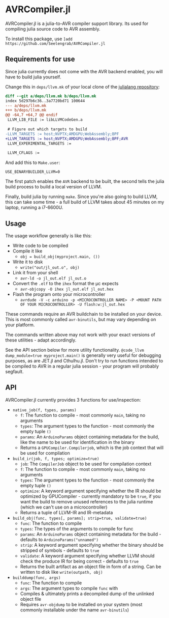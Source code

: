 # AVRCompiler.jl

AVRCompiler.jl is a julia-to-AVR compiler support library. Its used for compiling julia source code to AVR assembly.

To install this package, use `]add https://github.com/Seelengrab/AVRCompiler.jl`

## Requirements for use

Since julia currently does not come with the AVR backend enabled, you will have to build julia yourself.

Change this in `deps/llvm.mk` of your local clone of the [julialang repository](https://github.com/JuliaLang/julia):

```patch
diff --git a/deps/llvm.mk b/deps/llvm.mk
index 5d297b6c36..3a7720bd71 100644
--- a/deps/llvm.mk
+++ b/deps/llvm.mk
@@ -64,7 +64,7 @@ endif
 LLVM_LIB_FILE := libLLVMCodeGen.a
 
 # Figure out which targets to build
-LLVM_TARGETS := host;NVPTX;AMDGPU;WebAssembly;BPF
+LLVM_TARGETS := host;NVPTX;AMDGPU;WebAssembly;BPF;AVR
 LLVM_EXPERIMENTAL_TARGETS :=
 
 LLVM_CFLAGS :=
```

And add this to `Make.user`:

```text
USE_BINARYBUILDER_LLVM=0  
```

The first patch enables the `AVR` backend to be built, the second tells the julia build process to build a local version of LLVM.

Finally, build julia by running `make`. Since you're also going to build LLVM, this can take some time - a full build of LLVM takes about
45 minutes on my laptop, running a i7-6600U.

## Usage

The usage workflow generally is like this:

 * Write code to be compiled
 * Compile it like 
   * `obj = build_obj(myproject.main, ())`
 * Write it to disk
   * `write("out/jl_out.o", obj)`
 * Link it from your shell
   * `avr-ld -o jl_out.elf jl_out.o`
 * Convert the `.elf` to the `ihex` format the µc expects
   * `avr-objcopy -O ihex jl_out.elf jl_out.hex`
 * Flash the program onto your microcontroller
   * `avrdude -V -c arduino -p <MICROCONTROLLER NAME> -P <MOUNT PATH OF YOUR MICROCONTROLLER> -U flash:w:jl_out.hex`

These commands require an AVR buildchain to be installed on your device. This is most commonly called `avr-binutils`, but may vary
depending on your platform.

The commands written above may not work with your exact versions of these utilities - adapt accordingly.

See the API section below for more utility functionality. `@code_llvm dump_module=true myproject.main()` is generally very useful for
debugging purposes, as are JET.jl and Cthulhu.jl. Don't try to run functions intended to be compiled to AVR in a regular julia session - 
your program will probably segfault.

## API

AVRCompiler.jl currently provides 3 functions for use/inspection:

 * `native_job(f, types, params)`
   * `f`: The function to compile - most commonly `main`, taking no arguments
   * `types`: The argument types to the function - most commonly the empty tuple `()`
   * `params`: An `ArduinoParams` object containing metadata for the build, like the name to be used for identification in the binary
   * Returns a `GPUCompiler.Compilerjob`, which is the job context that will be used for compilation
 * `build_ir(job, f, types; optimize=true)`
   * `job`: The `CompilerJob` object to be used for compilation context
   * `f`: The function to compile - most commonly `main`, taking no arguments
   * `types`: The argument types to the function - most commonly the empty tuple `()`
   * `optimize`: A keyword argument specifying whether the IR should be optimized by GPUCompiler - currently mandatory to be `true`, if you want the build to remove unused references to the julia runtime (which we can't use on a microcontroller)
   * Returns a tuple of LLVM-IR and IR-metadata
 * `build_obj(func, types[, params]; strip=true, validate=true)`
   * `func`: The function to compile
   * `types`: The types of the arguments to compile for func
   * `params`: An `ArduinoParams` object containing metadata for the build - defaults to `ArduinoParams("unnamed")`
   * `strip`: A keyword argument specifying whether the binary should be stripped of symbols - defaults to `true`
   * `validate`: A keyword argument specifying whether LLVM should check the produce IR for being correct - defaults to `true`
   * Returns the built artifact as an object file in form of a string. Can be written to disk like `write(outpath, obj)`
* `builddump(func, args)`
   * `func`: The function to compile
   * `args`: The argument types to compile `func` with
   * Compiles & ultimately prints a decompiled dump of the unlinked object file
   * Requires `avr-objdump` to be installed on your system (most commonly installable under the name `avr-binutils`)